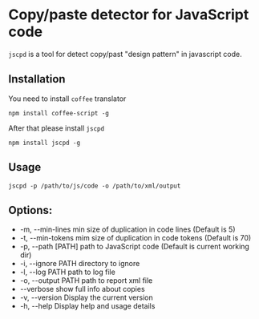 Copy/paste detector for JavaScript code
=======================================

`jscpd` is a tool for detect copy/past "design pattern" in javascript code.

Installation
------------
You need to install `coffee` translator

    npm install coffee-script -g

After that please install `jscpd`

    npm install jscpd -g


Usage
-----

    jscpd -p /path/to/js/code -o /path/to/xml/output


Options:
--------
 - -m, --min-lines        min size of duplication in code lines (Default is 5)
 - -t, --min-tokens       mim size of duplication in code tokens (Default is 70)
 - -p, --path [PATH]      path to JavaScript code (Default is current working dir)
 - -i, --ignore PATH      directory to ignore
 - -l, --log PATH         path to log file
 - -o, --output PATH      path to report xml file
 - --verbose              show full info about copies
 - -v, --version          Display the current version
 - -h, --help             Display help and usage details